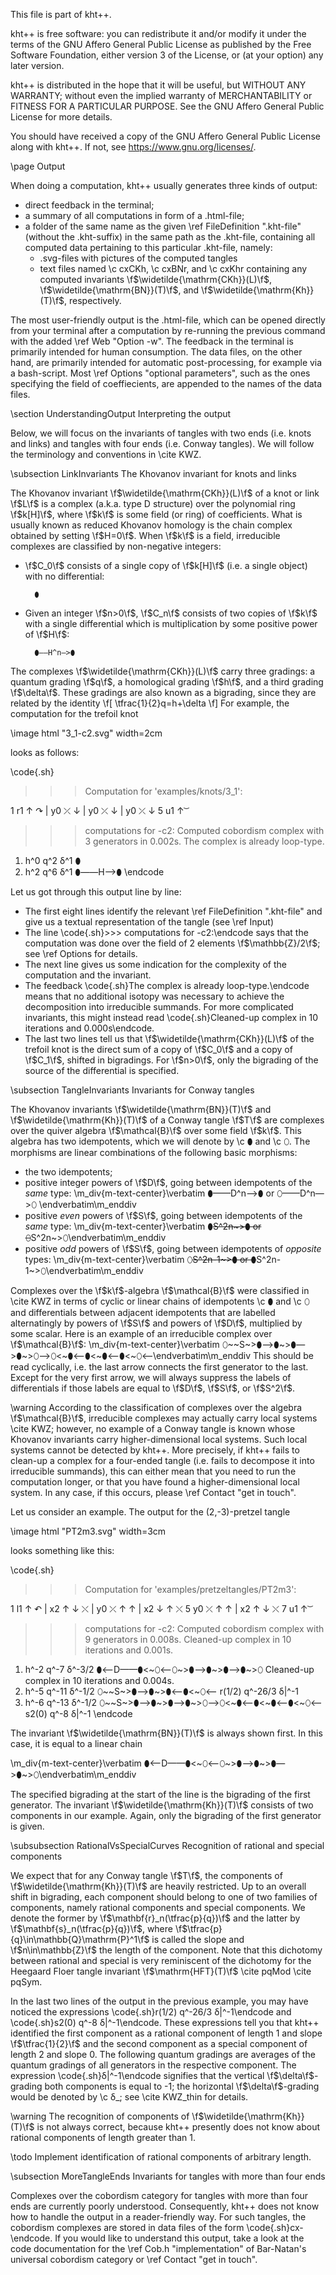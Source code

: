 
This file is part of kht++.

kht++ is free software: you can redistribute it and/or modify
it under the terms of the GNU Affero General Public License as 
published by the Free Software Foundation, either version 3 of 
the License, or (at your option) any later version.

kht++ is distributed in the hope that it will be useful,
but WITHOUT ANY WARRANTY; without even the implied warranty of
MERCHANTABILITY or FITNESS FOR A PARTICULAR PURPOSE.  See the
GNU Affero General Public License for more details.

You should have received a copy of the GNU Affero General 
Public License along with kht++.  If not, see 
<https://www.gnu.org/licenses/>.



\page Output

When doing a computation, kht++ usually generates three kinds of output: 

- direct feedback in the terminal;
- a summary of all computations in form of a .html-file;
- a folder of the same name as the given \ref FileDefinition ".kht-file" (without the .kht-suffix) in the same path as the .kht-file, containing all computed data pertaining to this particular .kht-file, namely:
    - .svg-files with pictures of the computed tangles
    - text files named \c cxCKh, \c cxBNr, and \c cxKhr containing any computed invariants \f$\widetilde{\mathrm{CKh}}(L)\f$, \f$\widetilde{\mathrm{BN}}(T)\f$, and \f$\widetilde{\mathrm{Kh}}(T)\f$, respectively. 

The most user-friendly output is the .html-file, which can be opened directly from your terminal after a computation by re-running the previous command with the added \ref Web "Option -w". The feedback in the terminal is primarily intended for human consumption. The data files, on the other hand, are primarily intended for automatic post-processing, for example via a bash-script. Most \ref Options "optional parameters", such as the ones specifying the field of coeffiecients, are appended to the names of the data files. 
    
    
\section UnderstandingOutput Interpreting the output

Below, we will focus on the invariants of tangles with two ends (i.e. knots and links) and tangles with four ends (i.e. Conway tangles). 
We will follow the terminology and conventions in \cite KWZ.

\subsection LinkInvariants The Khovanov invariant for knots and links

The Khovanov invariant \f$\widetilde{\mathrm{CKh}}(L)\f$ of a knot or link \f$L\f$ is a complex (a.k.a. type D structure) over the polynomial ring \f$k[H]\f$, where \f$k\f$ is some field (or ring) of coefficients. What is usually known as reduced Khovanov homology is the chain complex obtained by setting \f$H=0\f$. When \f$k\f$ is a field, irreducible complexes are classified by non-negative integers:

- \f$C_0\f$ consists of a single copy of \f$k[H]\f$ (i.e. a single object) with no differential: 

        ⬮

- Given an integer \f$n>0\f$, \f$C_n\f$ consists of two copies of \f$k\f$ with a single differential which is multiplication by some positive power of \f$H\f$:

        ⬮——H^n—>⬮


The complexes \f$\widetilde{\mathrm{CKh}}(L)\f$ carry three gradings: a quantum grading \f$q\f$, a homological grading \f$h\f$, and a third grading \f$\delta\f$. These gradings are also known as a bigrading, since they are related by the identity
\f[
\tfrac{1}{2}q=h+\delta
\f]
For example, the computation for the trefoil knot

\image html "3_1-c2.svg" width=2cm

looks as follows:

\code{.sh}
>>>
>>> Computation for 'examples/knots/3_1':
>>>
1 r1	↑  ↷ 
| y0	 ⤫  ↓ 
| y0	 ⤫  ↓ 
| y0	 ⤫  ↓ 
5 u1	↑   ͝
>>> computations for -c2:
Computed cobordism complex with 3 generators in 0.002s.
The complex is already loop-type.
1) h^0 q^2 δ^1 ⬮
2) h^2 q^6 δ^1 ⬮——H—>⬮
\endcode

Let us got through this output line by line:

- The first eight lines identify the relevant \ref FileDefinition ".kht-file" and give us a textual representation of the tangle (see \ref Input)
- The line \code{.sh}>>> computations for -c2:\endcode says that the computation was done over the field of 2 elements \f$\mathbb{Z}/2\f$; see \ref Options for details.
- The next line gives us some indication for the complexity of the computation and the invariant.
- The feedback \code{.sh}The complex is already loop-type.\endcode means that no additional isotopy was necessary to achieve the decomposition into irreducible summands. For more complicated invariants, this might instead read \code{.sh}Cleaned-up complex in 10 iterations and 0.000s\endcode.
- The last two lines tell us that \f$\widetilde{\mathrm{CKh}}(L)\f$ of the trefoil knot is the direct sum of a copy of \f$C_0\f$ and a copy of \f$C_1\f$, shifted in bigradings. For \f$n>0\f$, only the bigrading of the source of the differential is specified. 



\subsection TangleInvariants Invariants for Conway tangles

The Khovanov invariants \f$\widetilde{\mathrm{BN}}(T)\f$ and \f$\widetilde{\mathrm{Kh}}(T)\f$ of a Conway tangle \f$T\f$ are complexes over the quiver algebra \f$\mathcal{B}\f$ over some field \f$k\f$. This algebra has two idempotents, which we will denote by \c ⬮ and \c ⬯. The morphisms are linear combinations of the following basic morphisms:

- the two idempotents; 
- positive integer powers of \f$D\f$, going between idempotents of the _same_ type: 
\m_div{m-text-center}\verbatim ⬮——D^n—>⬮    or    ⬯——D^n—>⬯ \endverbatim\m_enddiv
- positive _even_ powers of \f$S\f$, going between idempotents of the _same_ type:
\m_div{m-text-center}\verbatim ⬮~~S^2n~>⬮    or    ⬯~~S^2n~>⬯\endverbatim\m_enddiv
- positive _odd_ powers of \f$S\f$, going between idempotents of _opposite_ types:
\m_div{m-text-center}\verbatim ⬯~~S^2n-1~>⬮    or    ⬮~~S^2n-1~>⬯\endverbatim\m_enddiv

Complexes over the \f$k\f$-algebra \f$\mathcal{B}\f$ were classified in \cite KWZ in terms of cyclic or linear chains of idempotents \c ⬮ and \c ⬯ and differentials between adjacent idempotents that are labelled alternatingly by powers of \f$S\f$ and powers of \f$D\f$, multiplied by some scalar. Here is an example of an irreducible complex over \f$\mathcal{B}\f$:
\m_div{m-text-center}\verbatim ⬯~~S~>⬮—>⬮~>⬮—>⬮~>⬯—>⬯<~⬮<—⬮<~⬮<—⬮<~⬯<—\endverbatim\m_enddiv
This should be read cyclically, i.e. the last arrow connects the first generator to the last. Except for the very first arrow, we will always suppress the labels of differentials if those labels are equal to \f$D\f$, \f$S\f$, or \f$S^2\f$. 


\warning 
According to the classification of complexes over the algebra \f$\mathcal{B}\f$, irreducible complexes may actually carry local systems \cite KWZ; however, no example of a Conway tangle is known whose Khovanov invariants carry higher-dimensional local systems. 
Such local systems cannot be detected by kht++. 
More precisely, if kht++ fails to clean-up a complex for a four-ended tangle (i.e. fails to decompose it into irreducible summands), this can either mean that you need to run the computation longer, or that you have found a higher-dimensional local system. 
In any case, if this occurs, please \ref Contact "get in touch".

Let us consider an example. The output for the (2,-3)-pretzel tangle 

\image html "PT2m3.svg" width=3cm

looks something like this:

\code{.sh}
>>>
>>> Computation for 'examples/pretzeltangles/PT2m3':
>>>
1 l1	↑  ↶ 
| x2	↑ ↓  ⤬ 
| y0	 ⤫  ↑ ↑ 
| x2	↓ ↑  ⤬ 
5 y0	 ⤫  ↑ ↑ 
| x2	↑ ↓  ⤬ 
7 u1	↑   ͝
>>> computations for -c2:
Computed cobordism complex with 9 generators in 0.008s.
Cleaned-up complex in 10 iterations and 0.001s.
1) h^-2 q^-7 δ^-3/2 ⬮<—D——⬮<~⬯<—⬯~>⬮—>⬮~>⬮—>⬮~>⬯
Cleaned-up complex in 10 iterations and 0.004s.
1) h^-5 q^-11 δ^-1/2 ⬯~~S~>⬮—>⬮~>⬮<—⬮<~⬯<—     r(1/2) q^-26/3 δ|^-1
2) h^-6 q^-13 δ^-1/2 ⬯~~S~>⬮—>⬮~>⬮—>⬮~>⬯—>⬯<~⬮<—⬮<~⬮<—⬮<~⬯<—     s2(0) q^-8 δ|^-1
\endcode

The invariant \f$\widetilde{\mathrm{BN}}(T)\f$ is always shown first. In this case, it is equal to a linear chain

\m_div{m-text-center}\verbatim ⬮<—D——⬮<~⬯<—⬯~>⬮—>⬮~>⬮—>⬮~>⬯\endverbatim\m_enddiv

The specified bigrading at the start of the line is the bigrading of the first generator. 
The invariant \f$\widetilde{\mathrm{Kh}}(T)\f$ consists of two components in our example. 
Again, only the bigrading of the first generator is given. 

\subsubsection RationalVsSpecialCurves Recognition of rational and special components

We expect that for any Conway tangle \f$T\f$, the components of \f$\widetilde{\mathrm{Kh}}(T)\f$ are heavily restricted.
Up to an overall shift in bigrading, each component should belong to one of two families of components, namely rational components and special components. 
We denote the former by \f$\mathbf{r}_n(\tfrac{p}{q})\f$ and the latter by \f$\mathbf{s}_n(\tfrac{p}{q})\f$, where \f$\tfrac{p}{q}\in\mathbb{Q}\mathrm{P}^1\f$ is called the slope and \f$n\in\mathbb{Z}\f$ the length of the component.
Note that this dichotomy between rational and special is very reminiscent of the dichotomy for the Heegaard Floer tangle invariant \f$\mathrm{HFT}(T)\f$ \cite pqMod \cite pqSym. 

In the last two lines of the output in the previous example, you may have noticed the expressions \code{.sh}r(1/2) q^-26/3 δ|^-1\endcode and \code{.sh}s2(0) q^-8 δ|^-1\endcode. These expressions tell you that kht++ identified the first component as a rational component of length 1 and slope \f$\tfrac{1}{2}\f$ and the second component as a special component of length 2 and slope 0. The following quantum gradings are averages of the quantum gradings of all generators in the respective component. The expression \code{.sh}δ|^-1\endcode signifies that the vertical \f$\delta\f$-grading both components is equal to -1; the horizontal \f$\delta\f$-grading would be denoted by \c δ_; see \cite KWZ_thin for details. 


\warning 
The recognition of components of \f$\widetilde{\mathrm{Kh}}(T)\f$ is not always correct, because kht++ presently does not know about rational components of length greater than 1. 

\todo Implement identification of rational components of arbitrary length. 



\subsection MoreTangleEnds Invariants for tangles with more than four ends

Complexes over the cobordism category for tangles with more than four ends are currently poorly understood. Consequently, kht++ does not know how to handle the output in a reader-friendly way. For such tangles, the cobordism complexes are stored in data files of the form \code{.sh}cx-<options>\endcode.  If you would like to understand this output, take a look at the code documentation for the \ref Cob.h "implementation" of Bar-Natan's universal cobordism category or \ref Contact "get in touch". 




